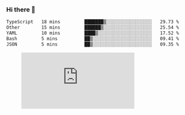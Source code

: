 ### Hi there 👋

<!--START_SECTION:waka-->

```txt
TypeScript   18 mins         ███████▒░░░░░░░░░░░░░░░░░   29.73 %
Other        15 mins         ██████▒░░░░░░░░░░░░░░░░░░   25.54 %
YAML         10 mins         ████▒░░░░░░░░░░░░░░░░░░░░   17.52 %
Bash         5 mins          ██▒░░░░░░░░░░░░░░░░░░░░░░   09.41 %
JSON         5 mins          ██▒░░░░░░░░░░░░░░░░░░░░░░   09.35 %
```

<!--END_SECTION:waka-->

<figure><embed src="https://wakatime.com/share/@018c1236-80d1-4209-b291-9f1e9534668f/bb944d0f-92e3-48f1-94a5-d3c1d0ffe8d4.svg"></embed></figure>

<!--
**kraibse/kraibse** is a ✨ _special_ ✨ repository because its `README.md` (this file) appears on your GitHub profile.

Here are some ideas to get you started:

- 🔭 I’m currently working on ...
- 🌱 I’m currently learning ...
- 👯 I’m looking to collaborate on ...
- 🤔 I’m looking for help with ...
- 💬 Ask me about ...
- 📫 How to reach me: ...
- 😄 Pronouns: ...
- ⚡ Fun fact: ...
-->

